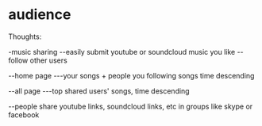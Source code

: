 audience
========

Thoughts:

-music sharing
--easily submit youtube or soundcloud music you like
--follow other users 

--home page
---your songs + people you following songs time descending

--all page
---top shared users' songs, time descending

--people share youtube links, soundcloud links, etc in groups like skype or facebook

